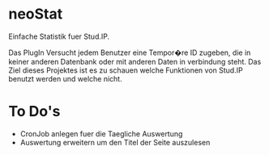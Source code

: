 neoStat
=======

Einfache Statistik fuer Stud.IP.

Das PlugIn Versucht jedem Benutzer eine Tempor�re ID zugeben, die in keiner anderen Datenbank oder mit anderen Daten in verbindung steht. Das Ziel dieses Projektes ist es zu schauen welche Funktionen von Stud.IP benutzt werden und welche nicht.

To Do's
========
- CronJob anlegen fuer die Taegliche Auswertung
- Auswertung erweitern um den Titel der Seite auszulesen
